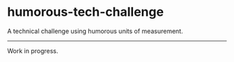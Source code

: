 # humorous-tech-challenge
A technical challenge using humorous units of measurement.

---
Work in progress.
